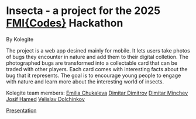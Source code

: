 # Insecta - a project for the 2025 [FMI{Codes}](https://fmicodes.com/bg) Hackathon
By Kolegite

The project is a web app desined mainly for mobile. It lets users take photos of bugs they encounter in nature and add them to their digital colletion.
The photographed bugs are transformed into a collectable card that can be traded with other players. Each card comes with interesting facts about the bug that it represents.
The goal is to encourage young people to engage with nature and learn more about the interesting world of insects.


Kolegite team members:
[Emilia Chukaleva](https://github.com/michislava)
[Dimitar Dimitrov](https://github.com/Dimpex0)
[Dimitar Minchev](https://github.com/DimitarM45)
[Josif Hamed](https://github.com/JIOjosBG)
[Velislav Dolchinkov](https://github.com/Veli82)


[Presentation](https://docs.google.com/presentation/d/1wmi0KJdEaD5OrZQH06YVH6OF5yNeksDiPZnYa-MB4Ns/edit?usp=sharing)
